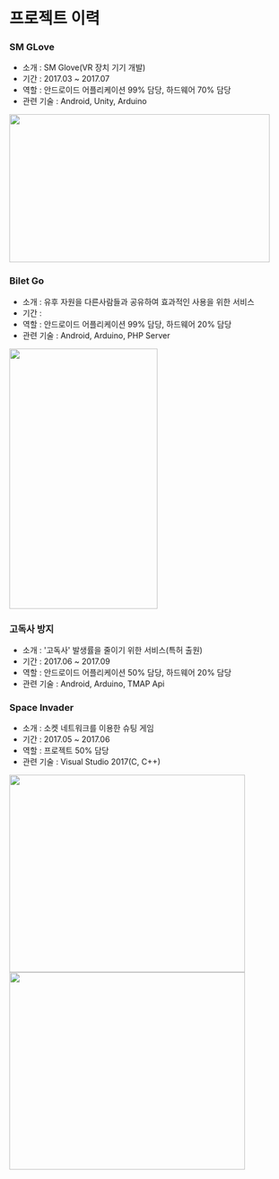 # 프로젝트 이력

### SM GLove

- 소개 : SM Glove(VR 장치 기기 개발)
- 기간 : 2017.03 ~ 2017.07
- 역할 : 안드로이드 어플리케이션 99% 담당, 하드웨어 70% 담당
- 관련 기술 : Android, Unity, Arduino

<img src="https://github.com/lagoJin/resume/blob/master/images/smglove/smglove.gif" width = "464" height = "264"/>

### Bilet Go

- 소개 : 유후 자원을 다른사람들과 공유하여 효과적인 사용을 위한 서비스
- 기간 : 
- 역할 : 안드로이드 어플리케이션 99% 담당, 하드웨어 20% 담당
- 관련 기술 : Android, Arduino, PHP Server

<img src="https://github.com/lagoJin/resume/blob/master/images/billetgo/billetgo.gif" width = "264" height = "464"/>

### 고독사 방지

- 소개 : '고독사' 발생률을 줄이기 위한 서비스(특허 출원)
- 기간 : 2017.06 ~ 2017.09
- 역할 : 안드로이드 어플리케이션 50% 담당, 하드웨어 20% 담당
- 관련 기술 : Android, Arduino, TMAP Api

### Space Invader

- 소개 : 소켓 네트워크를 이용한 슈팅 게임
- 기간 : 2017.05 ~ 2017.06
- 역할 : 프로젝트 50% 담당
- 관련 기술 : Visual Studio 2017(C, C++)

<img src="https://github.com/lagoJin/resume/blob/master/images/spaceinvader/spaceinvader1.gif" width = "420" height = "352"/><img src="https://github.com/lagoJin/resume/blob/master/images/spaceinvader/spaceinvader2.gif" width = "420" height = "352"/>
